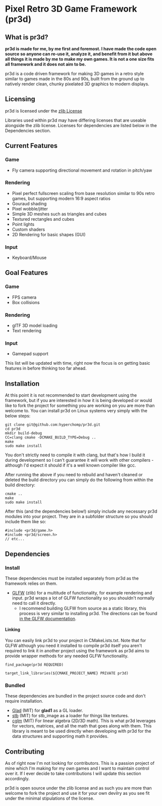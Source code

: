 # Pixel Retro 3D Game Framework (pr3d)

## What is pr3d?

**pr3d is made for me, by me first and foremost. I have made the code open source so anyone can re-use it, analyze it, and benefit from it but above all things it is made by me to make my own games. It is not a one size fits all framework and it does not aim to be.**

pr3d is a code driven framework for making 3D games in a retro style similar to games made in the 80s and 90s, built from the ground up to natively render clean, chunky pixelated 3D graphics to modern displays.

## Licensing

pr3d is licensed under the [zlib License](https://zlib.net/zlib_license.html)

Libraries used within pr3d may have differing licenses that are useable alongside the zlib license. Licenses for dependencies are listed below in the Dependencies section.

## Current Features

### Game
* Fly camera supporting directional movement and rotation in pitch/yaw 

### Rendering
* Pixel perfect fullscreen scaling from base resolution similar to 90s retro games, but supporting modern 16:9 aspect ratios
* Gouraud shading
* Pixel wobble/jitter
* Simple 3D meshes such as triangles and cubes
* Textured rectangles and cubes
* Point lights
* Custom shaders
* 2D Rendering for basic shapes (GUI)

### Input
* Keyboard/Mouse

## Goal Features

### Game
* FPS camera
* Box collisions

### Rendering
* glTF 3D model loading
* Text rendering

### Input
* Gamepad support

This list will be updated with time, right now the focus is on getting basic features in before thinking too far ahead.

## Installation

At this point it is not recommended to start development using the framework, but if you are interested in how it is being developed or would like to fork the project for something you are working on you are more than welcome to. You can install pr3d on Linux systems very simply with the below steps:

```
git clone git@github.com:hyperchomp/pr3d.git
cd pr3d
mkdir build-debug
CC=clang cmake -DCMAKE_BUILD_TYPE=Debug ..
make
sudo make install
```

You don't strictly need to compile it with clang, but that's how I build it during development so I can't guarantee it will work with other compilers - although I'd expect it should if it's a well known compiler like gcc.

After running the above if you need to rebuild and haven't cleaned or deleted the build directory you can simply do the following from within the build directory:

```
cmake ..
make
sudo make install
```

After this (and the dependencies below!) simply include any necessary pr3d modules into your project. They are in a subfolder structure so you should include them like so:

```
#include <pr3d/game.h>
#include <pr3d/screen.h>
// etc...
```

## Dependencies
### Install
These dependencies must be installed separately from pr3d as the framework relies on them.
* [GLFW](https://github.com/glfw/glfw) (zlib) for a multitude of functionality, for example rendering and input. pr3d wraps a lot of GLFW functionality so you shouldn't normally need to call it directly.
    * I recommend building GLFW from source as a static library, this process is very similar to installing pr3d. The directions can be found [in the GLFW documentation](https://www.glfw.org/docs/latest/compile.html).

#### Linking
You can easily link pr3d to your project in CMakeLists.txt. Note that for GLFW although you need it installed to compile pr3d itself you aren't required to link it in another project using the framework as pr3d aims to provide wrapper methods for any needed GLFW functionality.
```
find_package(pr3d REQUIRED)

target_link_libraries(${CMAKE_PROJECT_NAME} PRIVATE pr3d)
```

### Bundled
These dependencies are bundled in the project source code and don't require installation.
* [Glad](https://github.com/Dav1dde/glad) (MIT) for **glad1** as a GL loader.
* [stb](https://github.com/nothings/stb) (MIT) for stb_image as a loader for things like textures.
* [cglm](https://github.com/recp/cglm) (MIT) For linear algebra (2D/3D math). This is what pr3d leverages for vectors, matrices, and all the math that goes along with them. This library is meant to be used directly when developing with pr3d for the data structures and supporting math it provides.

## Contributing

As of right now I'm not looking for contributors. This is a passion project of mine which I'm making for my own games and I want to maintain control over it. If I ever decide to take contributions I will update this section accordingly.

pr3d is open source under the zlib license and as such you are more than welcome to fork the project and use it for your own devilry as you see fit under the minimal stipulations of the license.

